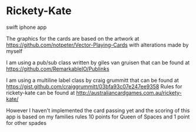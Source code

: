 # Rickety-Kate

swift iphone app

The graphics for the cards are based on the artwork at https://github.com/notpeter/Vector-Playing-Cards with alterations made by myself

I am using a pub/sub class written by giles van gruisen that can be found at https://github.com/RemarkableIO/Publinks

I am using a multiline label class by craig grummitt that can be found at https://gist.github.com/craiggrummitt/03bfa93c07e247ee9358
Rules for rickety-kate can be found at http://australiancardgames.com.au/rickety-kate/

However I haven't implemented the card passing yet and the scoring of this app is based on my families rules 10 points for Queen of Spaces and 1 point for other spades
